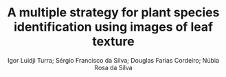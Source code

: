 ---
paperId: 6
author: Igor Luidji Turra; Sérgio Francisco da Silva; Douglas Farias Cordeiro; Núbia Rosa da Silva
publicationauthor: Rosa da Silva, N. et al.
title: A multiple strategy for plant species identification using images of leaf texture
pdf: paper_06.pdf
poster: poster_6.png
pitch: https://slideslive.com/38962874/a-multiple-strategy-for-plant-species-identification-using-images-of-leaf-texture?ref=account-folder-87716-folders
type: Oral
topic: Applications
category: Extended Abstract
link: https://doi.org/10.52591/lxai202107245
conference: icml
year: 2021
tags: icml-2021
location: Virtual
---